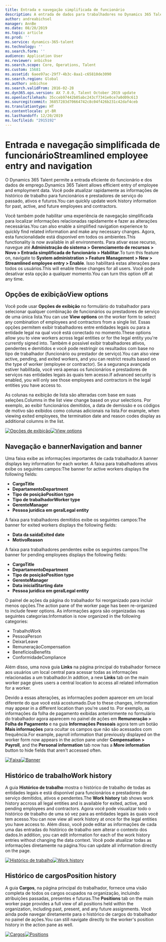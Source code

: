 ```yaml
---
title: Entrada e navegação simplificada de funcionário
description: A entrada de dados para trabalhadores no Dynamics 365 Talent foi aprimorada para permitir entrada rápida para todos os funcionários, do passado, ativos ou futuros. Um modelo de navegação simplificado/consolidado foi atualizado para localizar rapidamente as informações relacionadas e exibir e fazer as atualizações necessárias.
author: andreabichsel
manager: AnnBe
ms.date: 08/20/2019
ms.topic: article
ms.prod: ''
ms.service: dynamics-365-talent
ms.technology: ''
ms.search.form: ''
audience: Application User
ms.reviewer: anbichse
ms.search.scope: Core, Operations, Talent
ms.custom: 15681
ms.assetid: 6aee97ac-29f7-4b3c-8aa1-c65810de3090
ms.search.region: Global
ms.author: anbichse
ms.search.validFrom: 2016-02-28
ms.dyn365.ops.version: AX 7.0.0, Talent October 2019 update
ms.openlocfilehash: 35cceb97442b05abc243cf7341e0ce7a0d09c613
ms.sourcegitcommit: 36857283d70664742c8c04f426b231c42daf4ceb
ms.translationtype: HT
ms.contentlocale: pt-BR
ms.lasthandoff: 12/20/2019
ms.locfileid: "2915192"
---
```

# <a name="streamlined-employee-entry-and-navigation"></a><span data-ttu-id="98ce1-104">Entrada e navegação simplificada de funcionário</span><span class="sxs-lookup"><span data-stu-id="98ce1-104">Streamlined employee entry and navigation</span></span>

<span data-ttu-id="98ce1-105">O Dynamics 365 Talent permite a entrada eficiente do funcionário e dos dados de emprego.</span><span class="sxs-lookup"><span data-stu-id="98ce1-105">Dynamics 365 Talent allows efficient entry of employee and employment data.</span></span> <span data-ttu-id="98ce1-106">Você pode atualizar rapidamente as informações de histórico de trabalho para funcionários e prestadores de serviço do passado, ativos e futuros.</span><span class="sxs-lookup"><span data-stu-id="98ce1-106">You can quickly update work history information for past, active, and future employees and contractors.</span></span>

<span data-ttu-id="98ce1-107">Você também pode habilitar uma experiência de navegação simplificada para localizar informações relacionadas rapidamente e fazer as alterações necessárias.</span><span class="sxs-lookup"><span data-stu-id="98ce1-107">You can also enable a simplified navigation experience to quickly find related information and make any necessary changes.</span></span> <span data-ttu-id="98ce1-108">Agora, esta funcionalidade está disponível em todos os ambientes.</span><span class="sxs-lookup"><span data-stu-id="98ce1-108">This functionality is now available in all environments.</span></span> <span data-ttu-id="98ce1-109">Para ativar esse recurso, navegue até **Administração do sistema > Gerenciamento de recursos > Novo > Entrada simplificada de funcionário > Habilitar**.</span><span class="sxs-lookup"><span data-stu-id="98ce1-109">To turn this feature on, navigate to **System administration > Feature Management > New > Streamlined employee entry > Enable**.</span></span> <span data-ttu-id="98ce1-110">Isso habilitará estas alterações para todos os usuários.</span><span class="sxs-lookup"><span data-stu-id="98ce1-110">This will enable these changes for all users.</span></span> <span data-ttu-id="98ce1-111">Você pode desativar esta opção a qualquer momento.</span><span class="sxs-lookup"><span data-stu-id="98ce1-111">You can turn this option off at any time.</span></span>

## <a name="view-options"></a><span data-ttu-id="98ce1-112">Opções de exibição</span><span class="sxs-lookup"><span data-stu-id="98ce1-112">View options</span></span>

<span data-ttu-id="98ce1-113">Você pode usar **Opções de exibição** no formulário do trabalhador para selecionar qualquer combinação de funcionários ou prestadores de serviço de uma única lista.</span><span class="sxs-lookup"><span data-stu-id="98ce1-113">You can use **View options** on the worker form to select any combination of employees and contractors from a single list.</span></span> <span data-ttu-id="98ce1-114">Essas opções permitem exibir trabalhadores entre entidades legais ou para a entidade legal na qual você está conectado no momento.</span><span class="sxs-lookup"><span data-stu-id="98ce1-114">These options allow you to view workers across legal entities or for the legal entity you're currently signed into.</span></span> <span data-ttu-id="98ce1-115">Também é possível exibir trabalhadores ativos, pendentes e demitidos e você pode restringir os resultados com base no tipo de trabalhador (funcionário ou prestador de serviço).</span><span class="sxs-lookup"><span data-stu-id="98ce1-115">You can also view active, pending, and exited workers, and you can restrict results based on the type of worker (employee or contractor).</span></span> <span data-ttu-id="98ce1-116">Se a segurança avançada estiver habilitada, você verá apenas os funcionários e prestadores de serviços nas entidades legais às quais tem acesso.</span><span class="sxs-lookup"><span data-stu-id="98ce1-116">If advanced security is enabled, you will only see those employees and contractors in the legal entities you have access to.</span></span>

<span data-ttu-id="98ce1-117">As colunas na exibição de lista são alteradas com base em suas seleções.</span><span class="sxs-lookup"><span data-stu-id="98ce1-117">Columns in the list view change based on your selections.</span></span> <span data-ttu-id="98ce1-118">Por exemplo, ao exibir funcionários demitidos, a data de demissão e os códigos de motivo são exibidos como colunas adicionais na lista.</span><span class="sxs-lookup"><span data-stu-id="98ce1-118">For example, when viewing exited employees, the termination date and reason codes display as additional columns in the list.</span></span> 

<span data-ttu-id="98ce1-119">[![Opções de exibição](./media/Worker-view-option.png)](./media/worker-view-option.png)</span><span class="sxs-lookup"><span data-stu-id="98ce1-119">[![View options](./media/Worker-view-option.png)](./media/worker-view-option.png)</span></span>

## <a name="navigation-and-banner"></a><span data-ttu-id="98ce1-120">Navegação e banner</span><span class="sxs-lookup"><span data-stu-id="98ce1-120">Navigation and banner</span></span>

<span data-ttu-id="98ce1-121">Uma faixa exibe as informações importantes de cada trabalhador.</span><span class="sxs-lookup"><span data-stu-id="98ce1-121">A banner displays key information for each worker.</span></span> <span data-ttu-id="98ce1-122">A faixa para trabalhadores ativos exibe os seguintes campos:</span><span class="sxs-lookup"><span data-stu-id="98ce1-122">The banner for active workers displays the following fields:</span></span>

- <span data-ttu-id="98ce1-123">**Cargo**</span><span class="sxs-lookup"><span data-stu-id="98ce1-123">**Title**</span></span>
- <span data-ttu-id="98ce1-124">**Departamento**</span><span class="sxs-lookup"><span data-stu-id="98ce1-124">**Department**</span></span>
- <span data-ttu-id="98ce1-125">**Tipo de posição**</span><span class="sxs-lookup"><span data-stu-id="98ce1-125">**Position type**</span></span>
- <span data-ttu-id="98ce1-126">**Tipo de trabalhador**</span><span class="sxs-lookup"><span data-stu-id="98ce1-126">**Worker type**</span></span>
- <span data-ttu-id="98ce1-127">**Gerente**</span><span class="sxs-lookup"><span data-stu-id="98ce1-127">**Manager**</span></span>
- <span data-ttu-id="98ce1-128">**Pessoa jurídica em geral**</span><span class="sxs-lookup"><span data-stu-id="98ce1-128">**Legal entity**</span></span>

<span data-ttu-id="98ce1-129">A faixa para trabalhadores demitidos exibe os seguintes campos:</span><span class="sxs-lookup"><span data-stu-id="98ce1-129">The banner for exited workers displays the following fields:</span></span>

- <span data-ttu-id="98ce1-130">**Data da saída**</span><span class="sxs-lookup"><span data-stu-id="98ce1-130">**Exited date**</span></span>
- <span data-ttu-id="98ce1-131">**Motivo**</span><span class="sxs-lookup"><span data-stu-id="98ce1-131">**Reason**</span></span>

<span data-ttu-id="98ce1-132">A faixa para trabalhadores pendentes exibe os seguintes campos:</span><span class="sxs-lookup"><span data-stu-id="98ce1-132">The banner for pending employees displays the following fields:</span></span>

- <span data-ttu-id="98ce1-133">**Cargo**</span><span class="sxs-lookup"><span data-stu-id="98ce1-133">**Title**</span></span>
- <span data-ttu-id="98ce1-134">**Departamento**</span><span class="sxs-lookup"><span data-stu-id="98ce1-134">**Department**</span></span>
- <span data-ttu-id="98ce1-135">**Tipo de posição**</span><span class="sxs-lookup"><span data-stu-id="98ce1-135">**Position type**</span></span>
- <span data-ttu-id="98ce1-136">**Gerente**</span><span class="sxs-lookup"><span data-stu-id="98ce1-136">**Manager**</span></span>
- <span data-ttu-id="98ce1-137">**Data inicial**</span><span class="sxs-lookup"><span data-stu-id="98ce1-137">**Starting date**</span></span>
- <span data-ttu-id="98ce1-138">**Pessoa jurídica em geral**</span><span class="sxs-lookup"><span data-stu-id="98ce1-138">**Legal entity**</span></span>

<span data-ttu-id="98ce1-139">O painel de ações da página do trabalhador foi reorganizado para incluir menos opções.</span><span class="sxs-lookup"><span data-stu-id="98ce1-139">The action pane of the worker page has been re-organized to include fewer options.</span></span> <span data-ttu-id="98ce1-140">As informações agora são organizadas nas seguintes categorias:</span><span class="sxs-lookup"><span data-stu-id="98ce1-140">Information is now organized in the following categories:</span></span> 

- <span data-ttu-id="98ce1-141">Trabalho</span><span class="sxs-lookup"><span data-stu-id="98ce1-141">Work</span></span>
- <span data-ttu-id="98ce1-142">Pessoa</span><span class="sxs-lookup"><span data-stu-id="98ce1-142">Person</span></span>
- <span data-ttu-id="98ce1-143">Deixar</span><span class="sxs-lookup"><span data-stu-id="98ce1-143">Leave</span></span>
- <span data-ttu-id="98ce1-144">Remuneração</span><span class="sxs-lookup"><span data-stu-id="98ce1-144">Compensation</span></span>
- <span data-ttu-id="98ce1-145">Benefícios</span><span class="sxs-lookup"><span data-stu-id="98ce1-145">Benefits</span></span>
- <span data-ttu-id="98ce1-146">Conformidade</span><span class="sxs-lookup"><span data-stu-id="98ce1-146">Compliance</span></span>

<span data-ttu-id="98ce1-147">Além disso, uma nova guia **Links** na página principal do trabalhador fornece aos usuários um local central para acessar todas as informações relacionadas a um trabalhador.</span><span class="sxs-lookup"><span data-stu-id="98ce1-147">In addtion, a new **Links** tab on the main worker page gives users a central location to access all related information for a worker.</span></span>

<span data-ttu-id="98ce1-148">Devido a essas alterações, as informações podem aparecer em um local diferente do que você está acostumado.</span><span class="sxs-lookup"><span data-stu-id="98ce1-148">Due to these changes, information may appear in a different location than you're used to.</span></span> <span data-ttu-id="98ce1-149">Por exemplo, as informações da folha de pagamento exibidas anteriormente no formulário do trabalhador agora aparecem no painel de ações em **Remuneração > Folha de Pagamento** e na guia **Informações Pessoais** agora tem um botão **Mais informações** para ocultar os campos que não são acessados com frequência.</span><span class="sxs-lookup"><span data-stu-id="98ce1-149">For example, payroll information that previously displayed on the worker form now appears in the action pane under **Compensation > Payroll**, and the **Personal information** tab now has a **More information** button to hide fields that aren't accessed often.</span></span>

<span data-ttu-id="98ce1-150">[![Faixa](./media/Banner.png)](./media/Banner.png)</span><span class="sxs-lookup"><span data-stu-id="98ce1-150">[![Banner](./media/Banner.png)](./media/Banner.png)</span></span>

## <a name="work-history"></a><span data-ttu-id="98ce1-151">Histórico de trabalho</span><span class="sxs-lookup"><span data-stu-id="98ce1-151">Work history</span></span>

<span data-ttu-id="98ce1-152">A guia **Histórico de trabalho** mostra o histórico de trabalho de todas as entidades legais e está disponível para funcionários e prestadores de serviço demitidos, ativos e pendentes.</span><span class="sxs-lookup"><span data-stu-id="98ce1-152">The **Work history** tab shows work history accross all legal entities and is available for exited, active, and pending employees and contractors.</span></span> <span data-ttu-id="98ce1-153">Agora você pode visualizar todo o histórico de trabalho de uma só vez para as entidades legais às quais você tem acesso.</span><span class="sxs-lookup"><span data-stu-id="98ce1-153">You can now view all work history at once for the legal entities you have access to.</span></span> <span data-ttu-id="98ce1-154">Além disso, você pode editar as informações de cada uma das entradas do histórico de trabalho sem alterar o contexto dos dados.</span><span class="sxs-lookup"><span data-stu-id="98ce1-154">In addition, you can edit information for each of the work history entries without changing the data context.</span></span> <span data-ttu-id="98ce1-155">Você pode atualizar todas as informações diretamente na página.</span><span class="sxs-lookup"><span data-stu-id="98ce1-155">You can update all information directly on the page.</span></span> 

<span data-ttu-id="98ce1-156">[![Histórico de trabalho](./media/Worker-work-history.png)](./media/Worker-work-history.png)</span><span class="sxs-lookup"><span data-stu-id="98ce1-156">[![Work history](./media/Worker-work-history.png)](./media/Worker-work-history.png)</span></span>

## <a name="position-history"></a><span data-ttu-id="98ce1-157">Histórico de cargos</span><span class="sxs-lookup"><span data-stu-id="98ce1-157">Position history</span></span>

<span data-ttu-id="98ce1-158">A guia **Cargos**, na página principal do trabalhador, fornece uma visão completa de todos os cargos ocupados na organização, incluindo atribuições passadas, presentes e futuras.</span><span class="sxs-lookup"><span data-stu-id="98ce1-158">The **Positions** tab on the main worker page provides a full view of all positions held within the organization, including past, present, and any future assignments.</span></span> <span data-ttu-id="98ce1-159">Você ainda pode navegar diretamente para o histórico de cargos do trabalhador no painel de ações.</span><span class="sxs-lookup"><span data-stu-id="98ce1-159">You can still navigate directly to the worker's position history in the action pane as well.</span></span>

<span data-ttu-id="98ce1-160">[![Cargos](./media/Worker-position-history.png)](./media/Worker-position-history.png)</span><span class="sxs-lookup"><span data-stu-id="98ce1-160">[![Positions](./media/Worker-position-history.png)](./media/Worker-position-history.png)</span></span>

